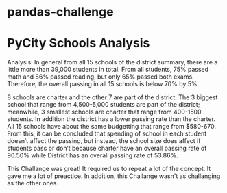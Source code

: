 # pandas-challenge

# PyCity Schools Analysis
Analysis:
In general from all 15 schools of the district summary, there are a little more than 39,000 students in total. From all students, 75% passed math and 86% passed reading, but only 65% passed both exams. Therefore, the overall passing in all 15 schools is below 70% by 5%.

8 schools are charter and the other 7 are part of the district. The 3 biggest school that range from 4,500-5,000 students are part of the district; meanwhile, 3 smallest schools are charter that range from 400-1500 students. In addition the district has a lower passing rate than the charter. All 15 schools have about the same budgetting that range from $580-670. From this, it can be concluded that spending of school in each student doesn’t affect the passing, but instead, the school size does affect if students pass or don’t because charter have an overall passing rate of 90.50% while District has an overall passing rate of 53.86%.


This Challange was great! It required us to repeat a lot of the concept. It gave me a lot of preactice. In addition, this Challange wasn't as challanging as the other ones.